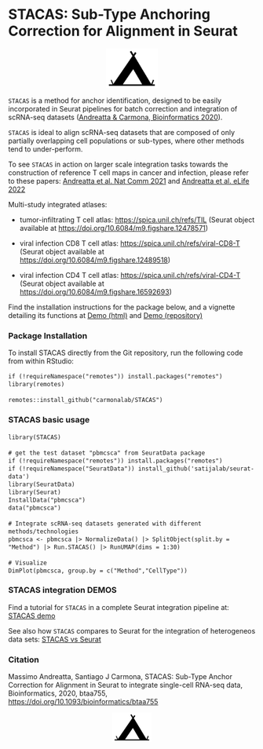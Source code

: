 # STACAS: Sub-Type Anchoring Correction for Alignment in Seurat

<p align="center">
  <img height="80" src="docs/white.sq.png">
</p>

`STACAS` is a method for anchor identification, designed to be easily incorporated in Seurat pipelines for batch correction and integration of scRNA-seq datasets ([Andreatta & Carmona, Bioinformatics 2020](http://dx.doi.org/10.1093/bioinformatics/btaa755)).

`STACAS` is ideal to align scRNA-seq datasets that are composed of only partially overlapping cell populations or sub-types, where other methods tend to under-perform.

To see `STACAS` in action on larger scale integration tasks towards the construction of reference T cell maps in cancer and infection, please refer to these papers: [Andreatta et al. Nat Comm 2021](https://www.nature.com/articles/s41467-021-23324-4) and [Andreatta et al. eLife 2022](https://elifesciences.org/articles/76339)

Multi-study integrated atlases:

* tumor-infiltrating T cell atlas: https://spica.unil.ch/refs/TIL (Seurat object available at https://doi.org/10.6084/m9.figshare.12478571)

* viral infection CD8 T cell atlas: https://spica.unil.ch/refs/viral-CD8-T (Seurat object available at https://doi.org/10.6084/m9.figshare.12489518)

* viral infection CD4 T cell atlas: https://spica.unil.ch/refs/viral-CD4-T (Seurat object available at https://doi.org/10.6084/m9.figshare.16592693)


Find the installation instructions for the package below, and a vignette detailing its functions at [Demo (html)](https://carmonalab.github.io/STACAS.demo/STACAS.demo.html) and [Demo (repository)](https://github.com/carmonalab/STACAS.demo)


### Package Installation

To install STACAS directly from the Git repository, run the following code from within RStudio:

```
if (!requireNamespace("remotes")) install.packages("remotes")
library(remotes)

remotes::install_github("carmonalab/STACAS")
```

### STACAS basic usage
```
library(STACAS)

# get the test dataset "pbmcsca" from SeuratData package
if (!requireNamespace("remotes")) install.packages("remotes")
if (!requireNamespace("SeuratData")) install_github('satijalab/seurat-data')
library(SeuratData)
library(Seurat)
InstallData("pbmcsca")
data("pbmcsca")

# Integrate scRNA-seq datasets generated with different methods/technologies
pbmcsca <- pbmcsca |> NormalizeData() |> SplitObject(split.by = "Method") |> Run.STACAS() |> RunUMAP(dims = 1:30) 

# Visualize
DimPlot(pbmcsca, group.by = c("Method","CellType")) 
```

### STACAS integration DEMOS

Find a tutorial for `STACAS` in a complete Seurat integration pipeline at: [STACAS demo](https://carmonalab.github.io/STACAS.demo/STACAS.demo.html)

See also how `STACAS` compares to Seurat for the integration of heterogeneos data sets: [STACAS vs Seurat](https://carmonalab.github.io/STACAS.demo/Tcell.demo.html)


### Citation

Massimo Andreatta, Santiago J Carmona, STACAS: Sub-Type Anchor Correction for Alignment in Seurat to integrate single-cell RNA-seq data, Bioinformatics, 2020, btaa755, https://doi.org/10.1093/bioinformatics/btaa755

<p align="center">
  <img height="60" src="docs/white.sq.png">
</p>
